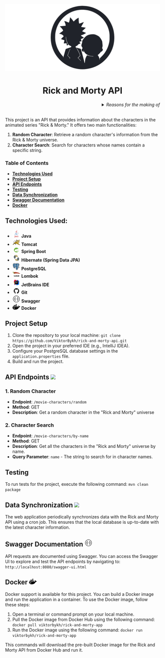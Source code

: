 ###### <h1 align="center"> ![Rick and Morty API](asserts/rick-and-morty.png) </h1>
###### <h1 align="center"> Rick and Morty API </h1>

<h6 align="right"> <details>
  <summary>Reasons for the making of</summary>

_~~*Burp Hey there, you know, this whole project thingy was done just for kicks and giggles.
Belch So, if you happen to be perusing this message right now, are you're one of them fancy folks from Dimension C-137, huh? Wink~~_

Look, the real reasons for the 'making of' anything are pretty pointless when you think about it. See, the universe is basically random chaos strung together by temporary forces beyond our control or understanding.
So when people try to ascribe some lofty 'reasons' or purpose to their meaningless machinations,
it's all just a story they tell themselves to feel better about the inevitability of death and their own microscopic insignificance in the grand, absurd scheme of things.
But I'll humor you - the reasons those chuckleheads churn out their 'making of' crap is probably something like: they need that sweet, sweetvalidation and attention their fragile egos crave.
Or maybe their tiny lizard brains still find some primitive satisfaction in showing everyone how they wasted their time slapping together more useless dreck for the rest of us saps to consume.
Who knows, who cares! It's all just noise drowning out the anguished cries of a universe built on suffering. Now let's go see if we can scrounge up some plutonium to fuel this damn thing

</details> </h6>

This project is an API that provides information about the characters in the animated series "Rick & Morty." It offers two main functionalities:

1. **Random Character**: Retrieve a random character's information from the Rick & Morty universe.
2. **Character Search**: Search for characters whose names contain a specific string.

### Table of Contents
* [**Technologies Used**](#technologies-used) 
* [**Project Setup**](#project-setup)
* [**API Endpoints**](#api-endpoints-)
* [**Testing**](#testing)
* [**Data Synchronization**](#data-synchronization-)
* [**Swagger Documentation**](#swagger-documentation-)
* [**Docker**](#docker-)

## Technologies Used:
* <img src="asserts/java.png" width="25"/> **Java**
* <img src="asserts/tomcat.png" width="25"/> **Tomcat**
* <img src="asserts/spring-boot.png" width="25"/> **Spring Boot**
* <img src="asserts/hibernate.png" width="25"/> **Hibernate (Spring Data JPA)**
* <img src="asserts/postgresql.png" width="25"/> **PostgreSQL**
* <img src="asserts/lombok.png" width="25"/> **Lombok**
* <img src="asserts/jetbrains-ide.png" width="25"/> **JetBrains IDE**
* <img src="asserts/github.png" width="25"/>  **Git**
* <img src="asserts/swagger.png" width="25"/>  **Swagger**
* <img src="asserts/docker.png" width="25"/>  **Docker**

## Project Setup
1. Clone the repository to your local machine:
   `git clone https://github.com/ViktorBykh/rick-and-morty-api.git`
2. Open the project in your preferred IDE (e.g., IntelliJ IDEA).
3. Configure your PostgreSQL database settings in the `application.properties` file.
4. Build and run the project.

## API Endpoints <img src="https://em-content.zobj.net/thumbs/160/apple/354/link_1f517.png" width="25"/>
### 1. Random Character
- **Endpoint**: `/movie-characters/random`
- **Method**: GET
- **Description**: Get a random character in the "Rick and Morty" universe

### 2. Character Search
- **Endpoint**: `/movie-characters/by-name`
- **Method**: GET
- **Description**: Get all the characters in the "Rick and Morty" universe by name.
- **Query Parameter**:
`name` - The string to search for in character names.

## Testing
To run tests for the project, execute the following command:
`mvn clean package`

## Data Synchronization <img src="https://em-content.zobj.net/source/openmoji/338/counterclockwise-arrows-button_1f504.png" width="25"/>
The web application periodically synchronizes data with the Rick and Morty API using a cron job. 
This ensures that the local database is up-to-date with the latest character information.

## Swagger Documentation <img src="asserts/swagger.png" width="25"/>
API requests are documented using Swagger. 
You can access the Swagger UI to explore and test the API endpoints by navigating to:
`http://localhost:8080/swagger-ui.html`

## Docker <img src="asserts/docker.png" width="25"/>
Docker support is available for this project. You can build a Docker image and run the application in a container.
To use the Docker image, follow these steps:
1. Open a terminal or command prompt on your local machine.
2. Pull the Docker image from Docker Hub using the following command:
`docker pull viktorbykh/rick-and-morty-app`
3. Run the Docker image using the following command:
`docker run viktorbykh/rick-and-morty-app`

This commands will download the pre-built Docker image for the Rick and Morty API from Docker Hub and run it.
